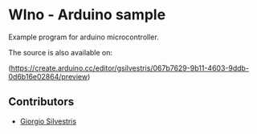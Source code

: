 # WIno - Arduino sample

Example program for arduino microcontroller.

The source is also available on: 

(https://create.arduino.cc/editor/gsilvestris/067b7629-9b11-4603-9ddb-0d6b16e02864/preview)

## Contributors

* [Giorgio Silvestris](https://github.com/giosil)
